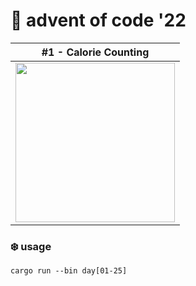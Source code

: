 # 🎄 advent of code '22


| #1 - Calorie Counting |
| --------------------- |
| [<img src="https://i.imgur.com/q6ifIxr.png" width="255" />](https://github.com/aquelemiguel/advent-of-code-22/blob/main/src/bin/day01.rs)

### ❄️ usage

```
cargo run --bin day[01-25]
```
